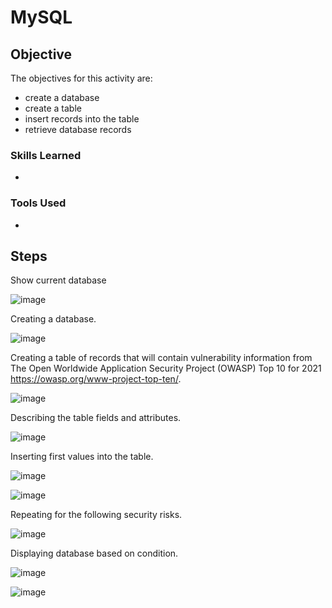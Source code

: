 # MySQL

## Objective
The objectives for this activity are:
- create a database
- create a table
- insert records into the table
- retrieve database records

### Skills Learned

- 

### Tools Used

- 

## Steps

Show current database

![image](https://github.com/KennuC/MySQL/assets/131323586/c0ccfb0d-b9d1-47d3-a99e-0c04ca13c95e)

Creating a database.

![image](https://github.com/KennuC/MySQL/assets/131323586/dceb41cf-b509-40c9-bf7c-f35b2d0f9f13)


Creating a table of records that will contain vulnerability information from The Open Worldwide Application Security Project (OWASP) Top 10 for 2021 https://owasp.org/www-project-top-ten/.

![image](https://github.com/KennuC/MySQL/assets/131323586/850560b7-5c8c-48fc-b9d4-544772e6bbaf)

Describing the table fields and attributes.

![image](https://github.com/KennuC/MySQL/assets/131323586/bd35b276-875e-480f-90bb-489eb829c102)

Inserting first values into the table. 

![image](https://github.com/KennuC/MySQL/assets/131323586/c20d575e-7743-4bfe-8865-46c0bd53c993)

![image](https://github.com/KennuC/MySQL/assets/131323586/ab0f9678-caee-433f-bc5d-49252f3d294d)

Repeating for the following security risks.

![image](https://github.com/KennuC/MySQL/assets/131323586/be9611f6-789f-4459-80b1-3fdf38698f36)

Displaying database based on condition.

![image](https://github.com/KennuC/MySQL/assets/131323586/4fce8ba6-69b3-4774-8bff-5a2cfeb03f38)

![image](https://github.com/KennuC/MySQL/assets/131323586/4c3b4048-7a59-43f6-9653-be48e08c51e3)




